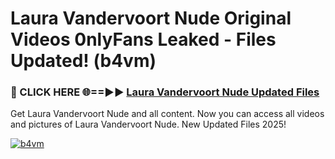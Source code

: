 # Laura Vandervoort Nude Original Videos 0nlyFans Leaked - Files Updated! (b4vm)

<h3>🔴 CLICK HERE 🌐==►► <a href="https://tinyurl.com/52m3yx9h" rel="nofollow">Laura Vandervoort Nude Updated Files</a></h3>

Get Laura Vandervoort Nude and all content. Now you can access all videos and pictures of Laura Vandervoort Nude. New Updated Files 2025!

[![b4vm](https://i.imgur.com/TnHtlc8.gif)](https://tinyurl.com/52m3yx9h)
